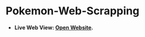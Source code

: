 # Pokemon-Web-Scrapping

- **Live Web View: [Open Website](https://ariestahrt.github.io/Pokemon-Web-Scrapping/).**
